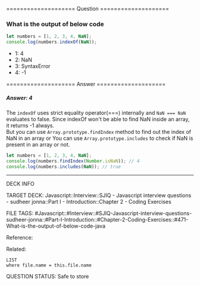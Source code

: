 ==================== Question ====================  

### What is the output of below code

```javascript
let numbers = [1, 2, 3, 4, NaN];
console.log(numbers.indexOf(NaN));
```

- 1: 4
- 2: NaN
- 3: SyntaxError
- 4: -1  

==================== Answer ====================  

##### Answer: 4

The `indexOf` uses strict equality operator(===) internally and `NaN === NaN`
evaluates to false. Since indexOf won't be able to find NaN inside an array, it
returns -1 always.  
But you can use `Array.prototype.findIndex` method to find out the index of NaN
in an array or You can use `Array.prototype.includes` to check if NaN is present
in an array or not.

```javascript
let numbers = [1, 2, 3, 4, NaN];
console.log(numbers.findIndex(Number.isNaN)); // 4
console.log(numbers.includes(NaN)); // true
```

---

DECK INFO

TARGET DECK: Javascript::Interview::SJIQ - Javascript interview questions -
sudheer jonna::Part I - Introduction::Chapter 2 - Coding Exercises

FILE TAGS:
#Javascript::#Interview::#SJIQ-Javascript-interview-questions-sudheer-jonna::#Part-I-Introduction::#Chapter-2-Coding-Exercises::#471-What-is-the-output-of-below-code-java

Reference:

Related:

```dataview
LIST
where file.name = this.file.name
```

QUESTION STATUS: Safe to store
